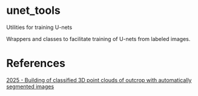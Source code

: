 # unet_tools
Utilities for training U-nets

Wrappers and classes to facilitate training of U-nets from labeled images.

# References

[2025 - Building of classified 3D point clouds of outcrop with automatically segmented images](https://doi.org/10.1016/j.geoai.2025.100024)